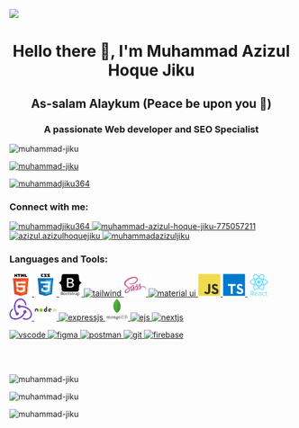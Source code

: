 ![](https://media.licdn.com/dms/image/D5616AQFsavyfLviZLg/profile-displaybackgroundimage-shrink_350_1400/0/1669779566827?e=1683763200&v=beta&t=2-qFaOmH6gUmStXHKm5eCl78Eup1WWueD46b-_UDpOw)
<h1 align="center">Hello there 👋, I'm Muhammad Azizul Hoque Jiku</h1>
<h2 align="center">As-salam Alaykum (Peace be upon you 🌻)</h3>
<h3 align="center">A passionate Web developer and SEO Specialist</h3>

<p align="left"> 
  <img src="https://komarev.com/ghpvc/?username=muhammad-jiku&label=Profile%20views&color=0e75b6&style=flat" alt="muhammad-jiku" /> 
</p>

<p align="left"> 
  <a href="https://github.com/ryo-ma/github-profile-trophy"> 
    <img src="https://github-profile-trophy.vercel.app/?username=muhammad-jiku" alt="muhammad-jiku" />
  </a> 
</p>

<p align="left"> 
  <a href="https://twitter.com/muhammadjiku364" target="blank"> 
    <img src="https://img.shields.io/twitter/follow/muhammadjiku364?logo=twitter&style=for-the-badge" alt="muhammadjiku364" />
  </a> 
</p>

<h3 align="left">Connect with me:</h3>
<p align="left">
  <a href="https://twitter.com/muhammadjiku364" target="blank"> 
    <img src="https://raw.githubusercontent.com/rahuldkjain/github-profile-readme-generator/master/src/images/icons/Social/twitter.svg" alt="muhammadjiku364" height="30" width="40" />
  </a>
  <a href="https://linkedin.com/in/muhammad-azizul-hoque-jiku-775057211" target="blank"> 
    <img src="https://raw.githubusercontent.com/rahuldkjain/github-profile-readme-generator/master/src/images/icons/Social/linked-in-alt.svg" alt="muhammad-azizul-hoque-jiku-775057211" height="30" width="40" />
  </a>
  <a href="https://fb.com/azizul.azizulhoquejiku" target="blank"> 
    <img src="https://raw.githubusercontent.com/rahuldkjain/github-profile-readme-generator/master/src/images/icons/Social/facebook.svg" alt="azizul.azizulhoquejiku" height="30" width="40" />
  </a>
  <a href="https://instagram.com/muhammadazizuljiku" target="blank"> 
    <img src="https://raw.githubusercontent.com/rahuldkjain/github-profile-readme-generator/master/src/images/icons/Social/instagram.svg" alt="muhammadazizuljiku" height="30" width="40" />
  </a>
</p>

<h3 align="left">Languages and Tools:</h3>
<p align="left">  
  <a href="https://www.w3.org/html/" target="_blank" rel="noreferrer"> 
    <img src="https://raw.githubusercontent.com/devicons/devicon/master/icons/html5/html5-original-wordmark.svg" alt="html5" title="html5" width="40" height="40"/> 
  </a> 
  <a href="https://www.w3schools.com/css/" target="_blank" rel="noreferrer"> 
    <img src="https://raw.githubusercontent.com/devicons/devicon/master/icons/css3/css3-original-wordmark.svg" alt="css3" title="css3" width="40" height="40"/> 
  </a> 
  <a href="https://getbootstrap.com" target="_blank" rel="noreferrer"> 
    <img src="https://raw.githubusercontent.com/devicons/devicon/master/icons/bootstrap/bootstrap-plain-wordmark.svg" alt="bootstrap" title="bootstrap" width="40" height="40"/> 
  </a> 
  <a href="https://tailwindcss.com/" target="_blank" rel="noreferrer"> 
    <img src="https://www.vectorlogo.zone/logos/tailwindcss/tailwindcss-icon.svg" alt="tailwind" title="tailwind" width="40" height="40"/> 
  </a> 
  <a href="https://sass-lang.com" target="_blank" rel="noreferrer"> 
    <img src="https://raw.githubusercontent.com/devicons/devicon/master/icons/sass/sass-original.svg" alt="sass" title="sass" width="40" height="40"/> 
  </a>  
  <a href="https://mui.com/" target="_blank" rel="noreferrer"> 
    <img src="https://cdn.worldvectorlogo.com/logos/material-ui-1.svg" alt="material ui" title="material ui" width="40" height="40"/> 
  </a>  
  <a href="https://developer.mozilla.org/en-US/docs/Web/JavaScript" target="_blank" rel="noreferrer"> 
    <img src="https://raw.githubusercontent.com/devicons/devicon/master/icons/javascript/javascript-original.svg" alt="javascript" title="javascript" width="40" height="40"/> 
  </a> 
  <a href="https://www.typescriptlang.org/" target="_blank" rel="noreferrer"> 
    <img src="https://raw.githubusercontent.com/devicons/devicon/master/icons/typescript/typescript-original.svg" alt="typescript" title="typescript" width="40" height="40"/> 
  </a>  
  <a href="https://reactjs.org/" target="_blank" rel="noreferrer"> 
    <img src="https://raw.githubusercontent.com/devicons/devicon/master/icons/react/react-original-wordmark.svg" alt="react" title="react" width="40" height="40"/> 
  </a> 
  <a href="https://redux.js.org" target="_blank" rel="noreferrer"> 
    <img src="https://raw.githubusercontent.com/devicons/devicon/master/icons/redux/redux-original.svg" alt="redux" title="redux" width="40" height="40"/> 
  </a> 
  <a href="https://nodejs.org" target="_blank" rel="noreferrer"> 
    <img src="https://raw.githubusercontent.com/devicons/devicon/master/icons/nodejs/nodejs-original-wordmark.svg" alt="nodejs" title="nodejs" width="40" height="40"/> 
  </a> 
  <a href="https://expressjs.com" target="_blank" rel="noreferrer"> 
    <img src="https://img.icons8.com/office/512/express-js.png" alt="expressjs" title="expressjs" width="40" height="40"/> 
  </a> 
  <a href="https://www.mongodb.com/" target="_blank" rel="noreferrer"> 
    <img src="https://raw.githubusercontent.com/devicons/devicon/master/icons/mongodb/mongodb-original-wordmark.svg" alt="mongodb" title="mongodb" width="40" height="40"/> 
  </a> 
   <a href="https://ejs.co/" target="_blank" rel="noreferrer"> 
    <img src="https://www.svgrepo.com/show/373574/ejs.svg" alt="ejs" title="ejs" width="40" height="40"/> 
  </a>
  <a href="https://nextjs.org/" target="_blank" rel="noreferrer"> 
    <img src="https://www.justingerhart.com/images/about/nextjs.png" alt="nextjs" title="nextjs" width="40" height="40"/> 
  </a>

</p>
<p align="left">   
  <a href="https://code.visualstudio.com/" target="_blank" rel="noreferrer"> 
    <img src=https://w7.pngwing.com/pngs/512/824/png-transparent-visual-studio-code-hd-logo-thumbnail.png" alt="vscode" title="vscode" width="40" height="40"/> 
  </a>
  <a href="https://www.figma.com/" target="_blank" rel="noreferrer"> 
    <img src="https://www.vectorlogo.zone/logos/figma/figma-icon.svg" alt="figma" title="figma" width="40" height="40"/> 
  </a>
  <a href="https://postman.com" target="_blank" rel="noreferrer"> 
    <img src="https://www.vectorlogo.zone/logos/getpostman/getpostman-icon.svg" alt="postman" title="postman" width="40" height="40"/> 
  </a> 
  <a href="https://git-scm.com/" target="_blank" rel="noreferrer"> 
    <img src="https://www.vectorlogo.zone/logos/git-scm/git-scm-icon.svg" alt="git" title="git" width="40" height="40"/> 
  </a> 
  <a href="https://firebase.google.com/" target="_blank" rel="noreferrer"> 
    <img src="https://www.vectorlogo.zone/logos/firebase/firebase-icon.svg" alt="firebase" title="firebase" width="40" height="40"/> 
  </a>
</p>
<br /><br />
<p>
  <img src="https://github-readme-stats.vercel.app/api/top-langs?username=muhammad-jiku&show_icons=true&locale=en&layout=compact" alt="muhammad-jiku" />
</p>
<p>
  <img src="https://github-readme-stats.vercel.app/api?username=muhammad-jiku&show_icons=true&locale=en" alt="muhammad-jiku" />
</p>
<p>
  <img src="https://github-readme-streak-stats.herokuapp.com/?user=muhammad-jiku&" alt="muhammad-jiku" />
</p>
